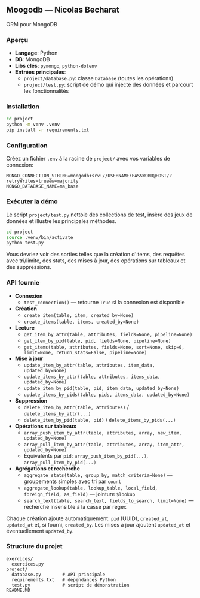 ## Moogodb — Nicolas Becharat

ORM pour MongoDB

### Aperçu
- **Langage**: Python
- **DB**: MongoDB
- **Libs clés**: `pymongo`, `python-dotenv`
- **Entrées principales**:
  - `project/database.py`: classe `Database` (toutes les opérations)
  - `project/test.py`: script de démo qui injecte des données et parcourt les fonctionnalités


### Installation
```bash
cd project
python -m venv .venv
pip install -r requirements.txt
```

### Configuration
Créez un fichier `.env` à la racine de `project/` avec vos variables de connexion:
```dotenv
MONGO_CONNECTION_STRING=mongodb+srv://USERNAME:PASSWORD@HOST/?retryWrites=true&w=majority
MONGO_DATABASE_NAME=ma_base
```

### Exécuter la démo
Le script `project/test.py` nettoie des collections de test, insère des jeux de données et illustre les principales méthodes.

```bash
cd project
source .venv/bin/activate
python test.py
```

Vous devriez voir des sorties telles que la création d'items, des requêtes avec tri/limite, des stats, des mises à jour, des opérations sur tableaux et des suppressions.


### API fournie
- **Connexion**
  - `test_connection()` — retourne `True` si la connexion est disponible
- **Création**
  - `create_item(table, item, created_by=None)`
  - `create_items(table, items, created_by=None)`
- **Lecture**
  - `get_item_by_attr(table, attributes, fields=None, pipeline=None)`
  - `get_item_by_pid(table, pid, fields=None, pipeline=None)`
  - `get_items(table, attributes, fields=None, sort=None, skip=0, limit=None, return_stats=False, pipeline=None)`
- **Mise à jour**
  - `update_item_by_attr(table, attributes, item_data, updated_by=None)`
  - `update_items_by_attr(table, attributes, items_data, updated_by=None)`
  - `update_item_by_pid(table, pid, item_data, updated_by=None)`
  - `update_items_by_pids(table, pids, items_data, updated_by=None)`
- **Suppression**
  - `delete_item_by_attr(table, attributes)` / `delete_items_by_attr(...)`
  - `delete_item_by_pid(table, pid)` / `delete_items_by_pids(...)`
- **Opérations sur tableaux**
  - `array_push_item_by_attr(table, attributes, array, new_item, updated_by=None)`
  - `array_pull_item_by_attr(table, attributes, array, item_attr, updated_by=None)`
  - Équivalents par `pid`: `array_push_item_by_pid(...)`, `array_pull_item_by_pid(...)`
- **Agrégations et recherche**
  - `aggregate_stats(table, group_by, match_criteria=None)` — groupements simples avec tri par `count`
  - `aggregate_lookup(table, lookup_table, local_field, foreign_field, as_field)` — jointure `$lookup`
  - `search_text(table, search_text, fields_to_search, limit=None)` — recherche insensible à la casse par regex

Chaque création ajoute automatiquement: `pid` (UUID), `created_at`, `updated_at` et, si fourni, `created_by`. Les mises à jour ajoutent `updated_at` et éventuellement `updated_by`.

### Structure du projet
```
exercices/
  exercices.py
project/
  database.py        # API principale
  requirements.txt   # dépendances Python
  test.py            # script de démonstration
README.MD
```
